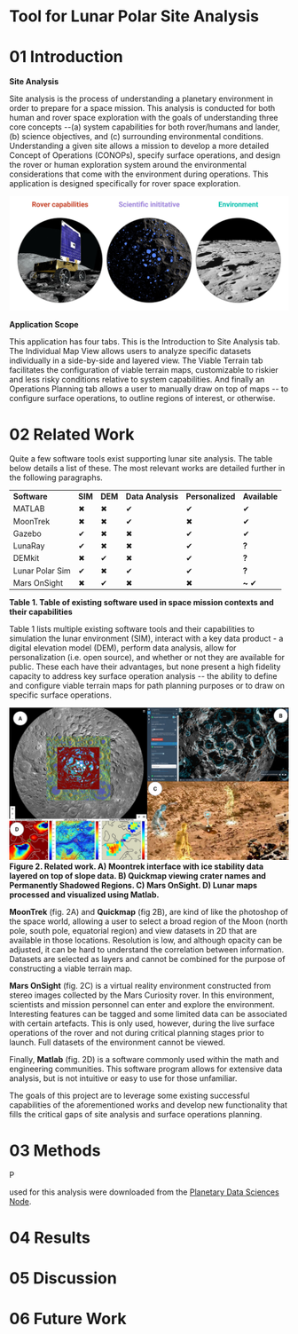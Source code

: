 # Tool for Lunar Polar Site Analysis

# 01 Introduction

**Site Analysis**

Site analysis is the process of understanding a planetary environment in order to prepare for a space mission. This analysis is conducted for both human and rover space exploration with the goals of understanding three core concepts --(a)  system capabilities for both rover/humans and lander, (b) science objectives, and (c) surrounding environmental conditions. Understanding a given site allows a mission to develop a more detailed Concept of Operations (CONOPs), specify surface operations, and design the rover or human exploration system around the environmental considerations that come with the environment during operations. This application is designed specifically for rover space exploration.

![A screenshot of three mission considerations.](writeUpImages/three_mission.jpg)

**Application Scope**

This application has four tabs. This is the Introduction to Site Analysis tab. The Individual Map View allows users to analyze specific datasets individually in a side-by-side and layered view. The Viable Terrain tab facilitates the configuration of viable terrain maps, customizable to riskier and less risky conditions relative to system capabilities. And finally an Operations Planning tab allows a user to manually draw on top of maps -- to configure surface operations, to outline regions of interest, or otherwise.

# 02 Related Work

Quite a few software tools exist supporting lunar site analysis. The table below details a list of these. The most relevant works are detailed further in the following paragraphs.


<table>
  <tr>
   <td><strong>Software</strong>
   </td>
   <td><strong>SIM</strong>
   </td>
   <td><strong>DEM</strong>
   </td>
   <td><strong>Data Analysis</strong>
   </td>
   <td><strong>Personalized</strong>
   </td>
   <td><strong>Available</strong>
   </td>
  </tr>
  <tr>
   <td>MATLAB
   </td>
   <td>✖
   </td>
   <td>✖
   </td>
   <td>✔
   </td>
   <td>✔
   </td>
   <td>✔
   </td>
  </tr>
  <tr>
   <td>MoonTrek
   </td>
   <td>✖
   </td>
   <td>✖
   </td>
   <td>✔
   </td>
   <td>✖
   </td>
   <td>✔
   </td>
  </tr>
  <tr>
   <td>Gazebo
   </td>
   <td>✔
   </td>
   <td>✖
   </td>
   <td>✖
   </td>
   <td>✔
   </td>
   <td>✔
   </td>
  </tr>
  <tr>
   <td>LunaRay
   </td>
   <td>✔
   </td>
   <td>✖
   </td>
   <td>✖
   </td>
   <td>✔
   </td>
   <td><strong>?</strong>
   </td>
  </tr>
  <tr>
   <td>DEMkit
   </td>
   <td>✖
   </td>
   <td>✔
   </td>
   <td>✖
   </td>
   <td>✔
   </td>
   <td><strong>?</strong>
   </td>
  </tr>
  <tr>
   <td>Lunar Polar Sim
   </td>
   <td>✔
   </td>
   <td>✖
   </td>
   <td>✔
   </td>
   <td>✔
   </td>
   <td><strong>?</strong>
   </td>
  </tr>
  <tr>
   <td>Mars OnSight
   </td>
   <td>✖
   </td>
   <td>✔
   </td>
   <td>✖
   </td>
   <td>✖
   </td>
   <td><strong> ~ </strong>✔
   </td>
  </tr>
</table>


**Table 1. Table of existing software used in space mission contexts and their capabilities**

Table 1 lists multiple existing software tools and their capabilities to simulation the lunar environment (SIM), interact with a key data product - a digital elevation model (DEM), perform data analysis, allow for personalization (i.e. open source), and whether or not they are available for public. These each have their advantages, but none present a high fidelity capacity to address key surface operation analysis -- the ability to define and configure viable terrain maps for path planning purposes or to draw on specific surface operations.

![A screenshot of related work.](writeUpImages/relatedWork.jpg)
**Figure 2. Related work. A) Moontrek interface with ice stability data layered on top of slope data. B) Quickmap viewing crater names and Permanently Shadowed Regions. C) Mars OnSight. D) Lunar maps processed and visualized using Matlab.**

**MoonTrek** (fig. 2A) and **Quickmap** (fig 2B), are kind of like the photoshop of the space world, allowing a user to select a broad region of the Moon (north pole, south pole, equatorial region) and view datasets in 2D that are available in those locations. Resolution is low, and although opacity can be adjusted, it can be hard to understand the correlation between information. Datasets are selected as layers and cannot be combined for the purpose of constructing a viable terrain map.

**Mars OnSight** (fig. 2C) is a virtual reality environment constructed from stereo images collected by the Mars Curiosity rover. In this environment, scientists and mission personnel can enter and explore the environment. Interesting features can be tagged and some limited data can be associated with certain artefacts. This is only used, however, during the live surface operations of the rover and not during critical planning stages prior to launch. Full datasets of the environment cannot be viewed.

Finally, **Matlab** (fig. 2D) is a software commonly used within the math and engineering communities. This software program allows for extensive data analysis, but is not intuitive or easy to use for those unfamiliar.

The goals of this project are to leverage some existing successful capabilities of the aforementioned works and develop new functionality that fills the critical gaps of site analysis and surface operations planning.

# 03 Methods

P

used for this analysis were downloaded from the [Planetary Data Sciences Node](https://pds-geosciences.wustl.edu/lro/lro-l-lola-3-rdr-v1/lrolol_1xxx/data/lola_gdr/polar/jp2/#). 


# 04 Results


# 05 Discussion


# 06 Future Work


